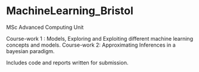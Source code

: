 # MachineLearning_Bristol
MSc Advanced Computing Unit

Course-work 1 : Models, Exploring and Exploiting different machine learning concepts and models.
Course-work 2: Approximating Inferences in a bayesian paradigm.

Includes code and reports written for submission.
